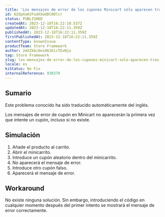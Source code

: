 ```yaml
---
title: 'Los mensajes de error de los cupones Minicart sólo aparecen tras un segundo intento'
id: 6ZdpXaHJFudXXwUDC00lcr
status: PUBLISHED
createdAt: 2023-12-18T16:22:10.537Z
updatedAt: 2023-12-18T16:22:11.359Z
publishedAt: 2023-12-18T16:22:11.359Z
firstPublishedAt: 2023-12-18T16:22:11.359Z
contentType: knownIssue
productTeam: Store Framework
author: 2mXZkbi0oi061KicTExNjo
tag: Store Framework
slug: los-mensajes-de-error-de-los-cupones-minicart-solo-aparecen-tras-un-segundo-intento
locale: es
kiStatus: No Fix
internalReference: 938379
---
```


## Sumario

<div class="alert alert-info">
  <p>Este problema conocido ha sido traducido automáticamente del inglés.</p>
</div>


Los mensajes de error de cupón en Minicart no aparecerán la primera vez que intente un cupón, incluso si no existe.


##

## Simulación



1. Añade el producto al carrito.
2. Abrir el minicarrito.
3. Introduce un cupón aleatorio dentro del minicarrito.
4. No aparecerá el mensaje de error.
5. Introduce otro cupón falso.
6. Aparecerá el mensaje de error.



## Workaround


No existe ninguna solución. Sin embargo, introduciendo el código en cualquier momento después del primer intento se mostrará el mensaje de error correctamente.





